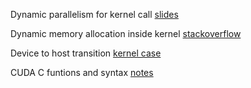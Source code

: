 Dynamic parallelism for kernel call [slides](http://developer.download.nvidia.com/assets/cuda/files/CUDADownloads/TechBrief_Dynamic_Parallelism_in_CUDA.pdf) 

Dynamic memory allocation inside kernel [stackoverflow](https://stackoverflow.com/questions/13480213/how-to-dynamically-allocate-arrays-inside-a-kernel/13485322)

Device to host transition [kernel case](http://campynet.com/?p=454)

CUDA C funtions and syntax [notes](http://www.icl.utk.edu/~mgates3/docs/cuda.html) 